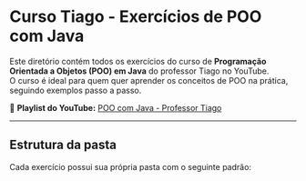 # Curso Tiago - Exercícios de POO com Java

Este diretório contém todos os exercícios do curso de **Programação Orientada a Objetos (POO) em Java** do professor Tiago no YouTube.  
O curso é ideal para quem quer aprender os conceitos de POO na prática, seguindo exemplos passo a passo.

🎥 **Playlist do YouTube:** [POO com Java - Professor Tiago](https://www.youtube.com/watch?v=mRryrODqQcw&list=PLJ0AcghBBWSi6nK2CUkw9ngvwWB1gE8mL)

---

## Estrutura da pasta

Cada exercício possui sua própria pasta com o seguinte padrão:

